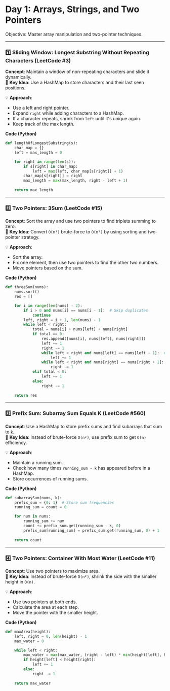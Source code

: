 # Day 1: Arrays, Strings, and Two Pointers
Objective: Master array manipulation and two-pointer techniques.

---

### **1️⃣ Sliding Window: Longest Substring Without Repeating Characters (LeetCode #3)**  
**Concept**: Maintain a window of non-repeating characters and slide it dynamically.  
🔹 **Key Idea**: Use a HashMap to store characters and their last seen positions.  

💡 **Approach**:
- Use a left and right pointer.
- Expand `right` while adding characters to a HashMap.
- If a character repeats, shrink from `left` until it's unique again.
- Keep track of the max length.

**Code (Python)**
```python
def lengthOfLongestSubstring(s):
    char_map = {}
    left = max_length = 0

    for right in range(len(s)):
        if s[right] in char_map:
            left = max(left, char_map[s[right]] + 1)
        char_map[s[right]] = right
        max_length = max(max_length, right - left + 1)
    
    return max_length
```

---

### **2️⃣ Two Pointers: 3Sum (LeetCode #15)**  
**Concept**: Sort the array and use two pointers to find triplets summing to zero.  
🔹 **Key Idea**: Convert `O(n³)` brute-force to `O(n²)` by using sorting and two-pointer strategy.  

💡 **Approach**:
- Sort the array.
- Fix one element, then use two pointers to find the other two numbers.
- Move pointers based on the sum.

**Code (Python)**
```python
def threeSum(nums):
    nums.sort()
    res = []

    for i in range(len(nums) - 2):
        if i > 0 and nums[i] == nums[i - 1]:  # Skip duplicates
            continue
        left, right = i + 1, len(nums) - 1
        while left < right:
            total = nums[i] + nums[left] + nums[right]
            if total == 0:
                res.append([nums[i], nums[left], nums[right]])
                left += 1
                right -= 1
                while left < right and nums[left] == nums[left - 1]:  # Skip duplicates
                    left += 1
                while left < right and nums[right] == nums[right + 1]:  # Skip duplicates
                    right -= 1
            elif total < 0:
                left += 1
            else:
                right -= 1
                
    return res
```

---

### **3️⃣ Prefix Sum: Subarray Sum Equals K (LeetCode #560)**  
**Concept**: Use a HashMap to store prefix sums and find subarrays that sum to `k`.  
🔹 **Key Idea**: Instead of brute-force `O(n²)`, use prefix sum to get `O(n)` efficiency.  

💡 **Approach**:
- Maintain a running sum.
- Check how many times `running_sum - k` has appeared before in a HashMap.
- Store occurrences of running sums.

**Code (Python)**
```python
def subarraySum(nums, k):
    prefix_sum = {0: 1}  # Store sum frequencies
    running_sum = count = 0

    for num in nums:
        running_sum += num
        count += prefix_sum.get(running_sum - k, 0)
        prefix_sum[running_sum] = prefix_sum.get(running_sum, 0) + 1
    
    return count
```

---

### **4️⃣ Two Pointers: Container With Most Water (LeetCode #11)**  
**Concept**: Use two pointers to maximize area.  
🔹 **Key Idea**: Instead of brute-force `O(n²)`, shrink the side with the smaller height in `O(n)`.  

💡 **Approach**:
- Use two pointers at both ends.
- Calculate the area at each step.
- Move the pointer with the smaller height.

**Code (Python)**
```python
def maxArea(height):
    left, right = 0, len(height) - 1
    max_water = 0

    while left < right:
        max_water = max(max_water, (right - left) * min(height[left], height[right]))
        if height[left] < height[right]:
            left += 1
        else:
            right -= 1
            
    return max_water
```

